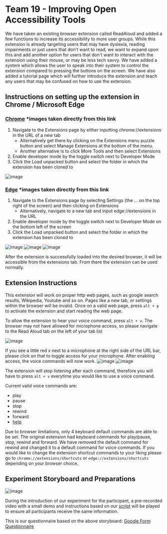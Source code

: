 # Team 19 - Improving Open Accessibility Tools
We have taken an existing browser extension called ReadAloud and added a few functions to increase its accessibility to more user groups. While this extension is already targeting users that may have dyslexia, reading impairments or just users that don't want to read, we want to expand upon this and add another option for users that don't want to interact with the extension using their mouse, or may be less tech savvy. We have added a system which allows the user to speak into their system to control the extension compared to pressing the buttons on the screen. We have also added a tutorial page which will further introduce the extension and teach any users that may be confused on how to use the extension.

## Instructions on setting up the extension in Chrome / Microsoft Edge
### [Chrome](https://developer.chrome.com/docs/extensions/mv3/getstarted/development-basics/) *images taken directly from this link
1. Navigate to the Extensions page by either inputting chrome://extensions in the URL of a new tab
    - Alternatively get there by clicking on the Extensions menu puzzle button and select Manage Extensions at the bottom of the menu.
    - Another alternative is to click More Tools and then select Extensions
2. Enable developer mode by the toggle switch next to Developer Mode
3. Click the Load unpacked button and select the folder in which the extension has been cloned to
	
 ![image](https://github.com/itsyefan/SOFTENG702-read-aloud-extension/assets/79778710/148ce7e5-3494-4ac2-9a4e-b1551c259b23)


### [Edge](https://learn.microsoft.com/en-us/microsoft-edge/extensions-chromium/getting-started/extension-sideloading) *images taken directly from this link
1. Navigate to the Extensions page by selecting Settings (the ... on the top right of the screen) and then clicking on Extensions
    - Alternatively, navigate to a new tab and input edge://extensions in the URL
2. Enable developer mode by the toggle switch next to Developer Mode on the bottom left of the screen
3. Click the Load unpacked button and select the folder in which the extension has been cloned to

![image](https://github.com/itsyefan/SOFTENG702-read-aloud-extension/assets/79778710/af9c8c2e-78de-42c0-9635-660b2792698d)
![image](https://github.com/itsyefan/SOFTENG702-read-aloud-extension/assets/79778710/6876a998-7fb7-4f4e-a47b-07d9d37686b3)
![image](https://github.com/itsyefan/SOFTENG702-read-aloud-extension/assets/79778710/31440a98-0e24-4ca6-b16e-8bacedcc9d8a)

After the extension is successfully loaded into the desired browser, it will be accessible from the extensions tab. From there the extension can be used normally.

## Extension Instructions
This extension will work on proper http web pages, such as google search results, Wikipedia, Youtube and so on. Pages like a new tab, or settings within the browser will be invalid. 
Once on a valid web page, press ```alt + p``` to activate the extension and start reading the web page.

To allow the extension to hear your voice command, press ```alt + v```. The browser may not have allowed for microphone access, so please navigate to the Read Aloud tab on the left of your tab list 

![image](https://github.com/itsyefan/SOFTENG702-read-aloud-extension/assets/79778710/69c227eb-b074-4e2d-aa9b-8c3df172ce2d)

If you see a little red x next to a microphone at the right side of the URL bar, please click on that to toggle access for your microphone. After enabling access, the voice commands will now work.
![image](https://github.com/itsyefan/SOFTENG702-read-aloud-extension/assets/79778710/a037b274-17b3-4be6-8029-acdd600787ac)
![image](https://github.com/itsyefan/SOFTENG702-read-aloud-extension/assets/79778710/637818b2-4aac-420b-a828-d2ad2331da77)

The extension will stop listening after each command, therefore you will have to press ```alt + v``` everytime you would like to use a voice command.

Current valid voice commands are:
- play
- pause
- stop
- rewind
- forward
- [help](https://softeng-702-read-aloud-extension-q49a.vercel.app) 

Due to browser limitations, only 4 keyboard default commands are able to be set. The original extension had keyboard commands for play/pause, stop, rewind and forward. We have removed the default command for rewind and changed it to a default command for voice commands. If you would like to change the extension shortcut commands to your liking please go to ```chrome://extensions/shortcuts``` or ```edge://extensions/shortcuts``` depending on your browser choice.

## Experiment Storyboard and Preparations
![image](https://github.com/itsyefan/SOFTENG702-read-aloud-extension/assets/79778710/5f4f5b15-38ec-45e9-bd7f-8f602e317ff3)

During the introduction of our experiment for the participant, a pre-recorded video with a small demo and instructions based on our [script](https://docs.google.com/document/d/1XPz83qeahT5E2BYfBPixCSbKpcWbsDBuqz34G8cD9W8/edit?usp=sharing) will be played to ensure all participants receive the same information.

This is our questionnaire based on the above storyboard: [Google Form Questionnaire](https://docs.google.com/forms/d/e/1FAIpQLSf8wenGA_b4MQ2ju9mN3Zl2NCuos-E2jDCURgmKK4V0yJHE7A/viewform?usp=sharing)



